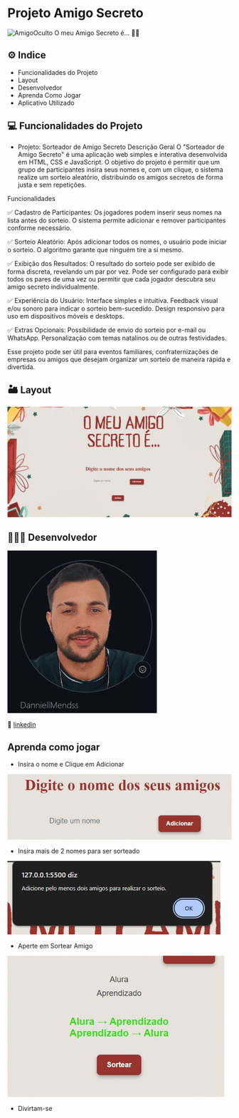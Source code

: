 # Projeto Amigo Secreto
![AmigoOculto](./assets/Placa%20o%20meu%20amigo%20secreto%20é%20natal%20delicado%20vermelho%20.png)
O meu Amigo Secreto é... 🤫🤭

##  ⚙️ Indice 
- Funcionalidades do Projeto 
- Layout
- Desenvolvedor
- Aprenda Como Jogar
- Aplicativo Utilizado

## 💻 Funcionalidades do Projeto
- Projeto: Sorteador de Amigo Secreto
Descrição Geral
O "Sorteador de Amigo Secreto" é uma aplicação web simples e interativa desenvolvida em HTML, CSS e JavaScript. O objetivo do projeto é permitir que um grupo de participantes insira seus nomes e, com um clique, o sistema realize um sorteio aleatório, distribuindo os amigos secretos de forma justa e sem repetições.

Funcionalidades

✅ Cadastro de Participantes: Os jogadores podem inserir seus nomes na lista antes do sorteio.
O sistema permite adicionar e remover participantes conforme necessário.

✅ Sorteio Aleatório: Após adicionar todos os nomes, o usuário pode iniciar o sorteio.
O algoritmo garante que ninguém tire a si mesmo.

✅ Exibição dos Resultados: O resultado do sorteio pode ser exibido de forma discreta, revelando um par por vez.
Pode ser configurado para exibir todos os pares de uma vez ou permitir que cada jogador descubra seu amigo secreto individualmente.

✅ Experiência do Usuário: Interface simples e intuitiva.
Feedback visual e/ou sonoro para indicar o sorteio bem-sucedido.
Design responsivo para uso em dispositivos móveis e desktops.

✅ Extras Opcionais: Possibilidade de envio do sorteio por e-mail ou WhatsApp.
Personalização com temas natalinos ou de outras festividades.

Esse projeto pode ser útil para eventos familiares, confraternizações de empresas ou amigos que desejam organizar um sorteio de maneira rápida e divertida.


## 🏜 Layout 
![tela de layout](./assets/Foto%20de%20capa%201.jpg)

## 🕵🏼‍♂️ Desenvolvedor 
![desenvolvedor](./assets/eu.jpg)

📱 [linkedin](https://www.linkedin.com/in/daniel-mendes-dev/)


## Aprenda como jogar
- Insira o nome e Clique em Adicionar 

![insiraonome](./assets/Insira.jpg)

- Insira mais de 2 nomes para ser sorteado

![insira2nomes](./assets/2%20peassoas.jpg)

- Aperte em Sortear Amigo

![aperteemsortear](./assets/Sortear.jpg)

- Divirtam-se
